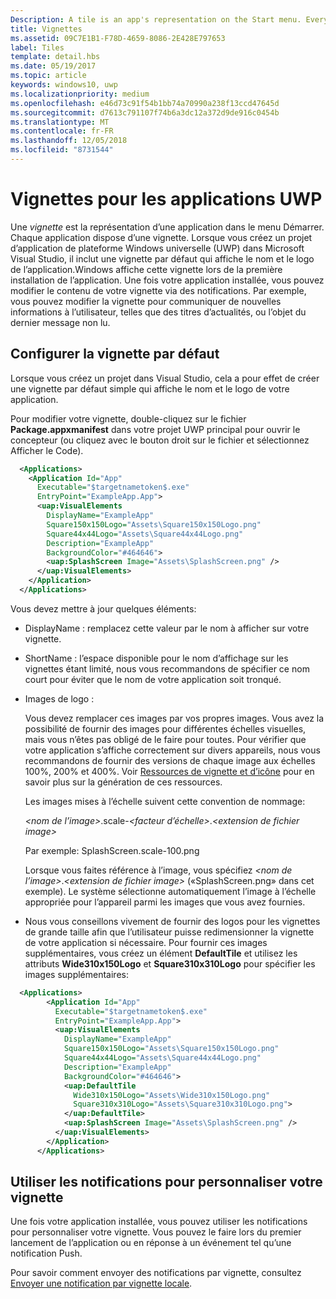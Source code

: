 ```yaml
---
Description: A tile is an app's representation on the Start menu. Every app has a tile. When you create a new Universal Windows Platform (UWP) app project in Microsoft Visual Studio, it includes a default tile that displays your app's name and logo.
title: Vignettes
ms.assetid: 09C7E1B1-F78D-4659-8086-2E428E797653
label: Tiles
template: detail.hbs
ms.date: 05/19/2017
ms.topic: article
keywords: windows10, uwp
ms.localizationpriority: medium
ms.openlocfilehash: e46d73c91f54b1bb74a70990a238f13ccd47645d
ms.sourcegitcommit: d7613c791107f74b6a3dc12a372d9de916c0454b
ms.translationtype: MT
ms.contentlocale: fr-FR
ms.lasthandoff: 12/05/2018
ms.locfileid: "8731544"
---
```

# <a name="tiles-for-uwp-apps"></a>Vignettes pour les applications UWP

 

Une *vignette* est la représentation d’une application dans le menu Démarrer. Chaque application dispose d’une vignette. Lorsque vous créez un projet d’application de plateforme Windows universelle (UWP) dans Microsoft Visual Studio, il inclut une vignette par défaut qui affiche le nom et le logo de l’application.Windows affiche cette vignette lors de la première installation de l’application. Une fois votre application installée, vous pouvez modifier le contenu de votre vignette via des notifications. Par exemple, vous pouvez modifier la vignette pour communiquer de nouvelles informations à l’utilisateur, telles que des titres d’actualités, ou l’objet du dernier message non lu.

## <a name="configure-the-default-tile"></a>Configurer la vignette par défaut


Lorsque vous créez un projet dans Visual Studio, cela a pour effet de créer une vignette par défaut simple qui affiche le nom et le logo de votre application.

Pour modifier votre vignette, double-cliquez sur le fichier **Package.appxmanifest** dans votre projet UWP principal pour ouvrir le concepteur (ou cliquez avec le bouton droit sur le fichier et sélectionnez Afficher le Code).

```XML
  <Applications>
    <Application Id="App"
      Executable="$targetnametoken$.exe"
      EntryPoint="ExampleApp.App">
      <uap:VisualElements
        DisplayName="ExampleApp"
        Square150x150Logo="Assets\Square150x150Logo.png"
        Square44x44Logo="Assets\Square44x44Logo.png"
        Description="ExampleApp"
        BackgroundColor="#464646">
        <uap:SplashScreen Image="Assets\SplashScreen.png" />
      </uap:VisualElements>
    </Application>
  </Applications>
```

Vous devez mettre à jour quelques éléments:

-   DisplayName : remplacez cette valeur par le nom à afficher sur votre vignette.
-   ShortName : l’espace disponible pour le nom d’affichage sur les vignettes étant limité, nous vous recommandons de spécifier ce nom court pour éviter que le nom de votre application soit tronqué.
-   Images de logo :

    Vous devez remplacer ces images par vos propres images. Vous avez la possibilité de fournir des images pour différentes échelles visuelles, mais vous n’êtes pas obligé de le faire pour toutes. Pour vérifier que votre application s’affiche correctement sur divers appareils, nous vous recommandons de fournir des versions de chaque image aux échelles 100%, 200% et 400%. Voir [Ressources de vignette et d’icône](app-assets.md) pour en savoir plus sur la génération de ces ressources.

    Les images mises à l’échelle suivent cette convention de nommage:
    
    *&lt;nom de l’image&gt;*.scale-*&lt;facteur d’échelle&gt;*.*&lt;extension de fichier image&gt;* 

    Par exemple: SplashScreen.scale-100.png

    Lorsque vous faites référence à l’image, vous spécifiez *&lt;nom de l’image&gt;*.*&lt;extension de fichier image&gt;* («SplashScreen.png» dans cet exemple). Le système sélectionne automatiquement l’image à l’échelle appropriée pour l’appareil parmi les images que vous avez fournies.

-   Nous vous conseillons vivement de fournir des logos pour les vignettes de grande taille afin que l’utilisateur puisse redimensionner la vignette de votre application si nécessaire. Pour fournir ces images supplémentaires, vous créez un élément **DefaultTile** et utilisez les attributs **Wide310x150Logo** et **Square310x310Logo** pour spécifier les images supplémentaires:
```    XML
  <Applications>
        <Application Id="App"
          Executable="$targetnametoken$.exe"
          EntryPoint="ExampleApp.App">
          <uap:VisualElements
            DisplayName="ExampleApp"
            Square150x150Logo="Assets\Square150x150Logo.png"
            Square44x44Logo="Assets\Square44x44Logo.png"
            Description="ExampleApp"
            BackgroundColor="#464646">
            <uap:DefaultTile
              Wide310x150Logo="Assets\Wide310x150Logo.png"
              Square310x310Logo="Assets\Square310x310Logo.png">
            </uap:DefaultTile>
            <uap:SplashScreen Image="Assets\SplashScreen.png" />
          </uap:VisualElements>
        </Application>
      </Applications>
```

## <a name="use-notifications-to-customize-your-tile"></a>Utiliser les notifications pour personnaliser votre vignette


Une fois votre application installée, vous pouvez utiliser les notifications pour personnaliser votre vignette. Vous pouvez le faire lors du premier lancement de l’application ou en réponse à un événement tel qu’une notification Push.

Pour savoir comment envoyer des notifications par vignette, consultez [Envoyer une notification par vignette locale](sending-a-local-tile-notification.md).
